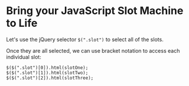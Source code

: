 # Bring your JavaScript Slot Machine to Life
Let's use the jQuery selector `$(".slot")` to select all of the slots.

Once they are all selected, we can use bracket notation to access each individual slot:

```
$($(".slot")[0]).html(slotOne);
$($(".slot")[1]).html(slotTwo);
$($(".slot")[2]).html(slotThree);
```
